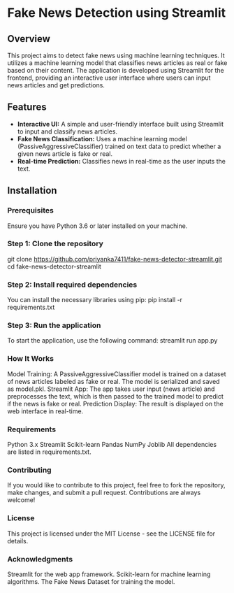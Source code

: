 # Fake News Detection using Streamlit

## Overview
This project aims to detect fake news using machine learning techniques. It utilizes a machine learning model that classifies news articles as real or fake based on their content. The application is developed using Streamlit for the frontend, providing an interactive user interface where users can input news articles and get predictions.

## Features
- **Interactive UI:** A simple and user-friendly interface built using Streamlit to input and classify news articles.
- **Fake News Classification:** Uses a machine learning model (PassiveAggressiveClassifier) trained on text data to predict whether a given news article is fake or real.
- **Real-time Prediction:** Classifies news in real-time as the user inputs the text.
  
## Installation

### Prerequisites
Ensure you have Python 3.6 or later installed on your machine.

### Step 1: Clone the repository

git clone https://github.com/priyanka7411/fake-news-detector-streamlit.git
cd fake-news-detector-streamlit

### Step 2: Install required dependencies

You can install the necessary libraries using pip:
pip install -r requirements.txt

### Step 3: Run the application

To start the application, use the following command:
streamlit run app.py

### How It Works
Model Training: A PassiveAggressiveClassifier model is trained on a dataset of news articles labeled as fake or real. The model is serialized and saved as model.pkl.
Streamlit App: The app takes user input (news article) and preprocesses the text, which is then passed to the trained model to predict if the news is fake or real.
Prediction Display: The result is displayed on the web interface in real-time.

### Requirements
Python 3.x
Streamlit
Scikit-learn
Pandas
NumPy
Joblib
All dependencies are listed in requirements.txt.

### Contributing
If you would like to contribute to this project, feel free to fork the repository, make changes, and submit a pull request. Contributions are always welcome!

### License
This project is licensed under the MIT License - see the LICENSE file for details.

### Acknowledgments
Streamlit for the web app framework.
Scikit-learn for machine learning algorithms.
The Fake News Dataset for training the model.
